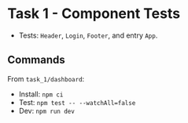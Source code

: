 # Task 1 - Component Tests

- Tests: `Header`, `Login`, `Footer`, and entry `App`.

## Commands

From `task_1/dashboard`:

- Install: `npm ci`
- Test: `npm test -- --watchAll=false`
- Dev: `npm run dev`
